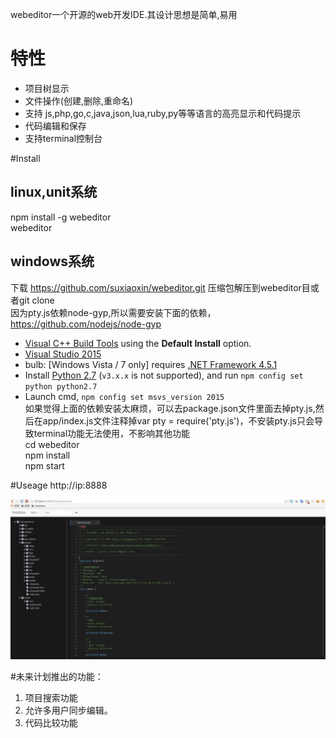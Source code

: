 webeditor一个开源的web开发IDE.其设计思想是简单,易用
# 特性
* 项目树显示
* 文件操作(创建,删除,重命名)
* 支持 js,php,go,c,java,json,lua,ruby,py等等语言的高亮显示和代码提示
* 代码编辑和保存
* 支持terminal控制台

#Install
## linux,unit系统
npm install -g webeditor   
webeditor   

## windows系统
下载 https://github.com/suxiaoxin/webeditor.git  压缩包解压到webeditor目或者git clone   
因为pty.js依赖node-gyp,所以需要安装下面的依赖，https://github.com/nodejs/node-gyp   
  *  [Visual C++ Build Tools](http://landinghub.visualstudio.com/visual-cpp-build-tools) using the **Default Install** option.
  *  [Visual Studio 2015](https://www.visualstudio.com/products/visual-studio-community-vs) 
  * bulb: [Windows Vista / 7 only] requires [.NET Framework 4.5.1](http://www.microsoft.com/en-us/download/details.aspx?id=40773)
  * Install [Python 2.7](https://www.python.org/downloads/) (`v3.x.x` is not supported), and run `npm config set python python2.7` 
  * Launch cmd, `npm config set msvs_version 2015`   
如果觉得上面的依赖安装太麻烦，可以去package.json文件里面去掉pty.js,然后在app/index.js文件注释掉var pty = require('pty.js')，不安装pty.js只会导致terminal功能无法使用，不影响其他功能   
cd webeditor   
npm install   
npm start   

#Useage
http://ip:8888   

![Alt text](webeditor.png)

#未来计划推出的功能： 
1. 项目搜索功能
2. 允许多用户同步编辑。
3. 代码比较功能


